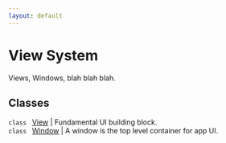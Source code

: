 ```yaml
---
layout: default
---
```


# View System

Views, Windows, blah blah blah.

## Classes

`class ` [View](todo) | 
Fundamental UI building block.     
`class ` [Window](todo) | 
A window is the top level container for app UI.     
